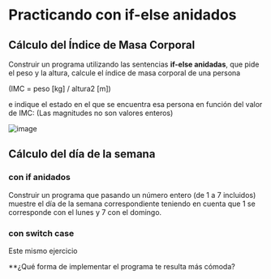 # Practicando con if-else anidados

## Cálculo del Índice de Masa Corporal

Construir un programa utilizando las sentencias **if-else anidadas**, que pide el peso y la altura, calcule el índice de masa corporal de una persona 

(IMC = peso [kg] / altura2 [m]) 

e indique el estado en el que se encuentra esa persona en función del valor de IMC: (Las magnitudes no son valores enteros)

![image](https://user-images.githubusercontent.com/91023374/192259186-8706ab6c-2b32-481a-a87e-5d823b38fb6c.png)

## Cálculo del día de la semana

### con if anidados
Construir un programa que pasando un número entero (de 1 a 7 incluidos) muestre el día de la semana correspondiente teniendo en cuenta que 1 se corresponde con el lunes y 7 con el domingo.

### con switch case
Este mismo ejercicio 

**¿Qué forma de implementar el programa te resulta más cómoda?
